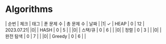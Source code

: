 # Algorithms
| 순번 | 체크                          | 태그                | 푼 문제 수 | 총 문제 수 |  날짜             |
|1| ✓ | HEAP | 0 | 12 | 2023.07.21|
|0| | HASH | 0 | 5 | |
|0| | 스택/큐 | 0 | 6 | |
|0| | 정렬 | 0 | 3 | |
|0| | 완전 탐색 | 0 | 7 | |
|0| | Greedy | 0 | 6 | |
